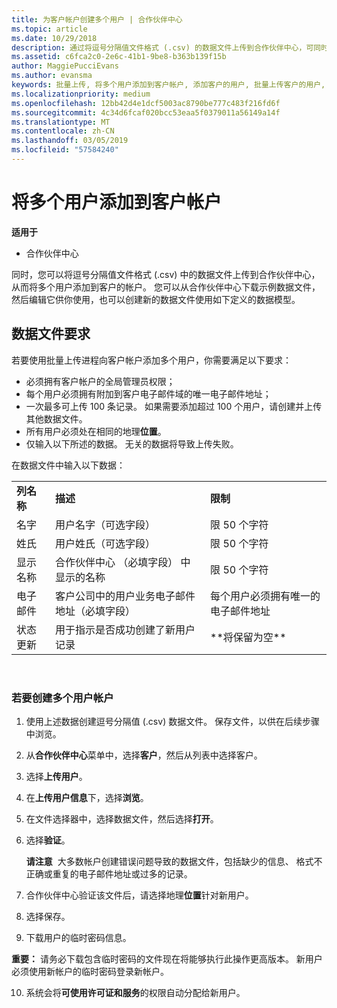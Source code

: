 ```yaml
---
title: 为客户帐户创建多个用户 | 合作伙伴中心
ms.topic: article
ms.date: 10/29/2018
description: 通过将逗号分隔值文件格式 (.csv) 的数据文件上传到合作伙伴中心，可同时将多个用户添加至客户帐户。
ms.assetid: c6fca2c0-2e6c-41b1-9be8-b363b139f15b
author: MaggiePucciEvans
ms.author: evansma
keywords: 批量上传, 将多个用户添加到客户帐户, 添加客户的用户, 批量上传客户的用户, 客户帐户, 客户用户, 用户
ms.localizationpriority: medium
ms.openlocfilehash: 12bb42d4e1dcf5003ac8790be777c483f216fd6f
ms.sourcegitcommit: 4c34d6fcaf020bcc53eaa5f0379011a56149a14f
ms.translationtype: MT
ms.contentlocale: zh-CN
ms.lasthandoff: 03/05/2019
ms.locfileid: "57584240"
---
```

# <a name="add-multiple-users-to-a-customer-account"></a>将多个用户添加到客户帐户

**适用于**

-  合作伙伴中心

同时，您可以将逗号分隔值文件格式 (.csv) 中的数据文件上传到合作伙伴中心，从而将多个用户添加到客户的帐户。 您可以从合作伙伴中心下载示例数据文件，然后编辑它供你使用，也可以创建新的数据文件使用如下定义的数据模型。

## <a href="" id="creatingtheimportcsvfile"></a>数据文件要求


若要使用批量上传进程向客户帐户添加多个用户，你需要满足以下要求：

-   必须拥有客户帐户的全局管理员权限；
-   每个用户必须拥有附加到客户电子邮件域的唯一电子邮件地址；
-   一次最多可上传 100 条记录。 如果需要添加超过 100 个用户，请创建并上传其他数据文件。
-   所有用户必须处在相同的地理**位置**。
-   仅输入以下所述的数据。 无关的数据将导致上传失败。

在数据文件中输入以下数据：

|                 |                                                                              |                                            |
|-----------------|------------------------------------------------------------------------------|--------------------------------------------|
| **列名称** | **描述**                                                              | **限制**                             |
| 名字      | 用户名字（可选字段）                                           | 限 50 个字符                         |
| 姓氏       | 用户姓氏（可选字段）                                            | 限 50 个字符                         |
| 显示名称    | 合作伙伴中心 （必填字段） 中显示的名称                            | 限 50 个字符                         |
| 电子邮件           | 客户公司中的用户业务电子邮件地址（必填字段）           | 每个用户必须拥有唯一的电子邮件地址 |
| 状态更新   | 用于指示是否成功创建了新用户记录 | \*\*将保留为空\*\*                        |

 

### <a href="" id="createmultipleuseraccounts"></a>若要创建多个用户帐户

<a href="" id="creatingtheaccounts"></a>
1.  使用上述数据创建逗号分隔值 (.csv) 数据文件。 保存文件，以供在后续步骤中浏览。
2.  从**合作伙伴中心**菜单中，选择**客户**，然后从列表中选择客户。
3.  选择**上传用户**。
4.  在**上传用户信息**下，选择**浏览**。
5.  在文件选择器中，选择数据文件，然后选择**打开**。
6.  选择**验证**。

    **请注意**  大多数帐户创建错误问题导致的数据文件，包括缺少的信息、 格式不正确或重复的电子邮件地址或过多的记录。

7.  合作伙伴中心验证该文件后，请选择地理**位置**针对新用户。
8.  选择保存。
9.  下载用户的临时密码信息。

**重要：** 请务必下载包含临时密码的文件现在将能够执行此操作更高版本。 新用户必须使用新帐户的临时密码登录新帐户。

10. 系统会将**可使用许可证和服务**的权限自动分配给新用户。 

 

 



